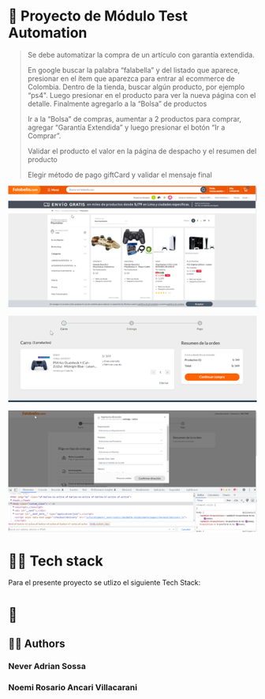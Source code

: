 # 🧐 Proyecto de Módulo Test Automation

> Se debe automatizar la compra de un artículo con garantía extendida.
>
> En google buscar la palabra “falabella” y del listado que aparece, presionar en el ítem que aparezca para entrar al ecommerce de Colombia.
>Dentro de la tienda, buscar algún producto, por ejemplo “ps4". Luego presionar en el producto para ver la nueva página con el detalle. Finalmente agregarlo a la “Bolsa” de productos
>
>Ir a la “Bolsa” de compras, aumentar a 2 productos para comprar, agregar “Garantía Extendida” y luego presionar el botón “Ir a Comprar”.
>
>Validar el producto el valor en la página de despacho y el resumen del producto
>
>Elegir método de pago giftCard y validar el mensaje final

![](resource/images/falabella.png)

![](resource/images/product.png)

![](resource/images/address.png)

# 👨‍💻 Tech stack
Para el presente proyecto se utlizo el siguiente Tech Stack:

# 💛

## 👨‍💻 Authors

### Never Adrian Sossa 
### Noemi Rosario Ancari Villacarani

<br/>
